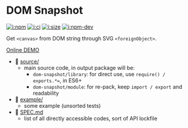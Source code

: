 # DOM Snapshot

[![i:npm]][l:npm]
[![i:ci]][l:ci]
[![i:size]][l:size]
[![i:npm-dev]][l:npm]

Get `<canvas>` from DOM string through SVG `<foreignObject>`.

[Online DEMO][l:demo]

[i:npm]: https://img.shields.io/npm/v/dom-snapshot?colorB=blue
[i:npm-dev]: https://img.shields.io/npm/v/dom-snapshot/dev
[l:npm]: https://npm.im/dom-snapshot
[i:ci]: https://img.shields.io/github/workflow/status/mockingbot/dom-snapshot/ci-test
[l:ci]: https://github.com/mockingbot/dom-snapshot/actions?query=workflow:ci-test
[i:size]: https://packagephobia.now.sh/badge?p=dom-snapshot
[l:size]: https://packagephobia.now.sh/result?p=dom-snapshot
[l:demo]: https://mockingbot.github.io/dom-snapshot

[//]: # (NON_PACKAGE_CONTENT)

- 📁 [source/](source/)
  - main source code, in output package will be:
    - `dom-snapshot/library`: for direct use, use `require() / exports.*=`, in ES6+
    - `dom-snapshot/module`: for re-pack, keep `import / export` and readability
- 📁 [example/](example/)
  - some example (unsorted tests)
- 📄 [SPEC.md](SPEC.md)
  - list of all directly accessible codes, sort of API lockfile
